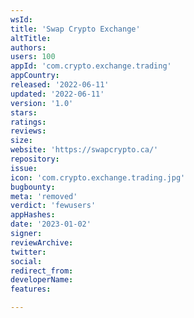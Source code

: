 ```yaml
---
wsId: 
title: 'Swap Crypto Exchange'
altTitle: 
authors: 
users: 100
appId: 'com.crypto.exchange.trading'
appCountry: 
released: '2022-06-11'
updated: '2022-06-11'
version: '1.0'
stars: 
ratings: 
reviews: 
size: 
website: 'https://swapcrypto.ca/'
repository: 
issue: 
icon: 'com.crypto.exchange.trading.jpg'
bugbounty: 
meta: 'removed'
verdict: 'fewusers'
appHashes: 
date: '2023-01-02'
signer: 
reviewArchive: 
twitter: 
social: 
redirect_from: 
developerName: 
features: 

---
```


